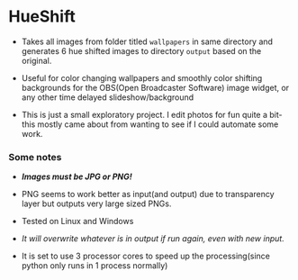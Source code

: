# HueShift

* Takes all images from folder titled `wallpapers` in same directory and generates 6 hue shifted images to directory `output` based on the original. 

* Useful for color changing wallpapers and smoothly color shifting backgrounds for the OBS(Open Broadcaster Software) image widget, or any other time delayed slideshow/background

* This is just a small exploratory project. I edit photos for fun quite a bit- this mostly came about from wanting to see if I could automate some work.

### Some notes

* ***Images must be JPG or PNG!***

* PNG seems to work better as input(and output) due to transparency layer but outputs very large sized PNGs.

* Tested on Linux and Windows

* *It will overwrite whatever is in output if run again, even with new input.*

* It is set to use 3 processor cores to speed up the processing(since python only runs in 1 process normally)
